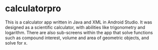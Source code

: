 # calculatorpro

This is a calculator app written in Java and XML in Android Studio. It was designed as a scientific calculator, with abilities like trigonometry and logarithm. There are also sub-screens within the app that solve functions such as compound interest, volume and area of geometric objects, and solve for x.
